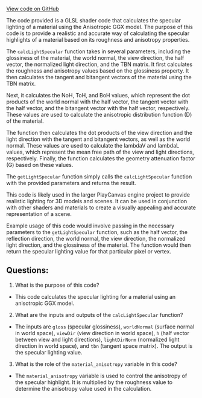 [View code on GitHub](https://github.com/playcanvas/engine/src/scene/shader-lib/chunks/lit/frag/lightSpecularAnisoGGX.js)

The code provided is a GLSL shader code that calculates the specular lighting of a material using the Anisotropic GGX model. The purpose of this code is to provide a realistic and accurate way of calculating the specular highlights of a material based on its roughness and anisotropy properties. 

The `calcLightSpecular` function takes in several parameters, including the glossiness of the material, the world normal, the view direction, the half vector, the normalized light direction, and the TBN matrix. It first calculates the roughness and anisotropy values based on the glossiness property. It then calculates the tangent and bitangent vectors of the material using the TBN matrix. 

Next, it calculates the NoH, ToH, and BoH values, which represent the dot products of the world normal with the half vector, the tangent vector with the half vector, and the bitangent vector with the half vector, respectively. These values are used to calculate the anisotropic distribution function (D) of the material. 

The function then calculates the dot products of the view direction and the light direction with the tangent and bitangent vectors, as well as the world normal. These values are used to calculate the lambdaV and lambdaL values, which represent the mean free path of the view and light directions, respectively. Finally, the function calculates the geometry attenuation factor (G) based on these values. 

The `getLightSpecular` function simply calls the `calcLightSpecular` function with the provided parameters and returns the result. 

This code is likely used in the larger PlayCanvas engine project to provide realistic lighting for 3D models and scenes. It can be used in conjunction with other shaders and materials to create a visually appealing and accurate representation of a scene. 

Example usage of this code would involve passing in the necessary parameters to the `getLightSpecular` function, such as the half vector, the reflection direction, the world normal, the view direction, the normalized light direction, and the glossiness of the material. The function would then return the specular lighting value for that particular pixel or vertex.
## Questions: 
 1. What is the purpose of this code?
- This code calculates the specular lighting for a material using an anisotropic GGX model.

2. What are the inputs and outputs of the `calcLightSpecular` function?
- The inputs are `gloss` (specular glossiness), `worldNormal` (surface normal in world space), `viewDir` (view direction in world space), `h` (half vector between view and light directions), `lightDirNorm` (normalized light direction in world space), and `tbn` (tangent space matrix). The output is the specular lighting value.

3. What is the role of the `material_anisotropy` variable in this code?
- The `material_anisotropy` variable is used to control the anisotropy of the specular highlight. It is multiplied by the roughness value to determine the anisotropy value used in the calculation.